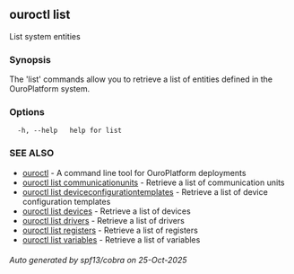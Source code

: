 ## ouroctl list

List system entities

### Synopsis

The 'list' commands allow you to retrieve a list of entities defined in the OuroPlatform system.

### Options

```
  -h, --help   help for list
```

### SEE ALSO

* [ouroctl](ouroctl.md)	 - A command line tool for OuroPlatform deployments
* [ouroctl list communicationunits](ouroctl_list_communicationunits.md)	 - Retrieve a list of communication units
* [ouroctl list deviceconfigurationtemplates](ouroctl_list_deviceconfigurationtemplates.md)	 - Retrieve a list of device configuration templates
* [ouroctl list devices](ouroctl_list_devices.md)	 - Retrieve a list of devices
* [ouroctl list drivers](ouroctl_list_drivers.md)	 - Retrieve a list of drivers
* [ouroctl list registers](ouroctl_list_registers.md)	 - Retrieve a list of registers
* [ouroctl list variables](ouroctl_list_variables.md)	 - Retrieve a list of variables

###### Auto generated by spf13/cobra on 25-Oct-2025
